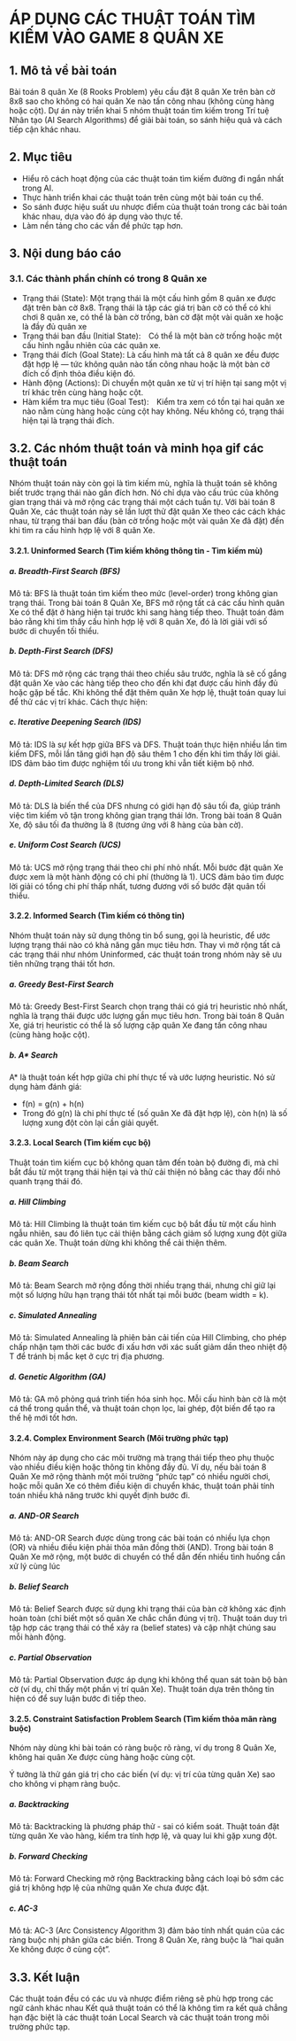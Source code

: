 # ÁP DỤNG CÁC THUẬT TOÁN TÌM KIẾM VÀO GAME 8 QUÂN XE
## 1. Mô tả về bài toán
Bài toán 8 quân Xe (8 Rooks Problem) yêu cầu đặt 8 quân Xe trên bàn cờ 8x8 sao cho không có hai quân Xe nào tấn công nhau (không cùng hàng hoặc cột).
Dự án này triển khai 5 nhóm thuật toán tìm kiếm trong Trí tuệ Nhân tạo (AI Search Algorithms) để giải bài toán, so sánh hiệu quả và cách tiếp cận khác nhau.
## 2. Mục tiêu
- Hiểu rõ cách hoạt động của các thuật toán tìm kiếm đường đi ngắn nhất trong AI.
- Thực hành triển khai các thuật toán trên cùng một bài toán cụ thể.
- So sánh được hiệu suất ưu nhược điểm của thuật toán trong các bài toán khác nhau, dựa vào đó áp dụng vào thực tế.
- Làm nền tảng cho các vấn đề phức tạp hơn.
## 3. Nội dung báo cáo
### 3.1. Các thành phần chính có trong 8 Quân xe
- Trạng thái (State): Một trạng thái là một cấu hình gồm 8 quân xe được đặt trên bàn cờ 8x8. Trạng thái là tập các giá trị bàn cờ có thể có khi chơi 8 quân xe, có thể là bàn cờ trống, bàn cờ đặt một vài quân xe hoặc là đầy đủ quân xe
- Trạng thái ban đầu (Initial State): Có thể là một bàn cờ trống hoặc một cấu hình ngẫu nhiên của các quân xe.
- Trạng thái đích (Goal State): Là cấu hình mà tất cả 8 quân xe đều được đặt hợp lệ — tức không quân nào tấn công nhau hoặc là một bàn cờ đích cố định thỏa điều kiện đó.
- Hành động (Actions): Di chuyển một quân xe từ vị trí hiện tại sang một vị trí khác trên cùng hàng hoặc cột.
- Hàm kiểm tra mục tiêu (Goal Test): Kiểm tra xem có tồn tại hai quân xe nào nằm cùng hàng hoặc cùng cột hay không. Nếu không có, trạng thái hiện tại là trạng thái đích.
## 3.2. Các nhóm thuật toán và minh họa gif các thuật toán
Nhóm thuật toán này còn gọi là tìm kiếm mù, nghĩa là thuật toán sẽ không biết trước trạng thái nào gần đích hơn. Nó chỉ dựa vào cấu trúc của không gian trạng thái và mở rộng các trạng thái một cách tuần tự. Với bài toán 8 Quân Xe, các thuật toán này sẽ lần lượt thử đặt quân Xe theo các cách khác nhau, từ trạng thái ban đầu (bàn cờ trống hoặc một vài quân Xe đã đặt) đến khi tìm ra cấu hình hợp lệ với 8 quân Xe.
#### 3.2.1. Uninformed Search (Tìm kiếm không thông tin - Tìm kiếm mù)
##### a. Breadth-First Search (BFS)
Mô tả: BFS là thuật toán tìm kiếm theo mức (level-order) trong không gian trạng thái. Trong bài toán 8 Quân Xe, BFS mở rộng tất cả các cấu hình quân Xe có thể đặt ở hàng hiện tại trước khi sang hàng tiếp theo. Thuật toán đảm bảo rằng khi tìm thấy cấu hình hợp lệ với 8 quân Xe, đó là lời giải với số bước di chuyển tối thiểu.
##### b. Depth-First Search (DFS)
Mô tả: DFS mở rộng các trạng thái theo chiều sâu trước, nghĩa là sẽ cố gắng đặt quân Xe vào các hàng tiếp theo cho đến khi đạt được cấu hình đầy đủ hoặc gặp bế tắc. Khi không thể đặt thêm quân Xe hợp lệ, thuật toán quay lui để thử các vị trí khác. Cách thực hiện:
##### c. Iterative Deepening Search (IDS)
Mô tả:
IDS là sự kết hợp giữa BFS và DFS. Thuật toán thực hiện nhiều lần tìm kiếm DFS, mỗi lần tăng giới hạn độ sâu thêm 1 cho đến khi tìm thấy lời giải. IDS đảm bảo tìm được nghiệm tối ưu trong khi vẫn tiết kiệm bộ nhớ.
##### d. Depth-Limited Search (DLS)
Mô tả: DLS là biến thể của DFS nhưng có giới hạn độ sâu tối đa, giúp tránh việc tìm kiếm vô tận trong không gian trạng thái lớn. Trong bài toán 8 Quân Xe, độ sâu tối đa thường là 8 (tương ứng với 8 hàng của bàn cờ).
##### e. Uniform Cost Search (UCS)
Mô tả:
UCS mở rộng trạng thái theo chi phí nhỏ nhất. Mỗi bước đặt quân Xe được xem là một hành động có chi phí (thường là 1). UCS đảm bảo tìm được lời giải có tổng chi phí thấp nhất, tương đương với số bước đặt quân tối thiểu.
#### 3.2.2. Informed Search (Tìm kiếm có thông tin)
Nhóm thuật toán này sử dụng thông tin bổ sung, gọi là heuristic, để ước lượng trạng thái nào có khả năng gần mục tiêu hơn. Thay vì mở rộng tất cả các trạng thái như nhóm Uninformed, các thuật toán trong nhóm này sẽ ưu tiên những trạng thái tốt hơn.
##### a. Greedy Best-First Search
Mô tả:
Greedy Best-First Search chọn trạng thái có giá trị heuristic nhỏ nhất, nghĩa là trạng thái được ước lượng gần mục tiêu hơn. Trong bài toán 8 Quân Xe, giá trị heuristic có thể là số lượng cặp quân Xe đang tấn công nhau (cùng hàng hoặc cột).
##### b. A* Search
A* là thuật toán kết hợp giữa chi phí thực tế và ước lượng heuristic. Nó sử dụng hàm đánh giá:
- f(n) = g(n) + h(n)
- Trong đó g(n) là chi phí thực tế (số quân Xe đã đặt hợp lệ), còn h(n) là số lượng xung đột còn lại cần giải quyết.
#### 3.2.3. Local Search (Tìm kiếm cục bộ)
Thuật toán tìm kiếm cục bộ không quan tâm đến toàn bộ đường đi, mà chỉ bắt đầu từ một trạng thái hiện tại và thử cải thiện nó bằng các thay đổi nhỏ quanh trạng thái đó.
##### a. Hill Climbing
Mô tả:
Hill Climbing là thuật toán tìm kiếm cục bộ bắt đầu từ một cấu hình ngẫu nhiên, sau đó liên tục cải thiện bằng cách giảm số lượng xung đột giữa các quân Xe. Thuật toán dừng khi không thể cải thiện thêm.
##### b. Beam Search
Mô tả:
Beam Search mở rộng đồng thời nhiều trạng thái, nhưng chỉ giữ lại một số lượng hữu hạn trạng thái tốt nhất tại mỗi bước (beam width = k).
##### c. Simulated Annealing
Mô tả:
Simulated Annealing là phiên bản cải tiến của Hill Climbing, cho phép chấp nhận tạm thời các bước đi xấu hơn với xác suất giảm dần theo nhiệt độ T để tránh bị mắc kẹt ở cực trị địa phương.
##### d. Genetic Algorithm (GA)
Mô tả:
GA mô phỏng quá trình tiến hóa sinh học. Mỗi cấu hình bàn cờ là một cá thể trong quần thể, và thuật toán chọn lọc, lai ghép, đột biến để tạo ra thế hệ mới tốt hơn.

#### 3.2.4. Complex Environment Search (Môi trường phức tạp)
Nhóm này áp dụng cho các môi trường mà trạng thái tiếp theo phụ thuộc vào nhiều điều kiện hoặc thông tin không đầy đủ.
Ví dụ, nếu bài toán 8 Quân Xe mở rộng thành một môi trường “phức tạp” có nhiều người chơi, hoặc mỗi quân Xe có thêm điều kiện di chuyển khác, thuật toán phải tính toán nhiều khả năng trước khi quyết định bước đi. 
##### a. AND-OR Search
Mô tả:
AND-OR Search được dùng trong các bài toán có nhiều lựa chọn (OR) và nhiều điều kiện phải thỏa mãn đồng thời (AND). Trong bài toán 8 Quân Xe mở rộng, một bước di chuyển có thể dẫn đến nhiều tình huống cần xử lý cùng lúc

##### b. Belief Search
Mô tả:
Belief Search được sử dụng khi trạng thái của bàn cờ không xác định hoàn toàn (chỉ biết một số quân Xe chắc chắn đúng vị trí). Thuật toán duy trì tập hợp các trạng thái có thể xảy ra (belief states) và cập nhật chúng sau mỗi hành động.

##### c. Partial Observation
Mô tả:
Partial Observation được áp dụng khi không thể quan sát toàn bộ bàn cờ (ví dụ, chỉ thấy một phần vị trí quân Xe). Thuật toán dựa trên thông tin hiện có để suy luận bước đi tiếp theo.

#### 3.2.5. Constraint Satisfaction Problem Search (Tìm kiếm thỏa mãn ràng buộc)
Nhóm này dùng khi bài toán có ràng buộc rõ ràng, ví dụ trong 8 Quân Xe, không hai quân Xe được cùng hàng hoặc cùng cột.

Ý tưởng là thử gán giá trị cho các biến (ví dụ: vị trí của từng quân Xe) sao cho không vi phạm ràng buộc. 
##### a. Backtracking
Mô tả:
Backtracking là phương pháp thử - sai có kiểm soát. Thuật toán đặt từng quân Xe vào hàng, kiểm tra tính hợp lệ, và quay lui khi gặp xung đột.

##### b. Forward Checking
Mô tả:
Forward Checking mở rộng Backtracking bằng cách loại bỏ sớm các giá trị không hợp lệ của những quân Xe chưa được đặt.

##### c. AC-3
Mô tả:
AC-3 (Arc Consistency Algorithm 3) đảm bảo tính nhất quán của các ràng buộc nhị phân giữa các biến. Trong 8 Quân Xe, ràng buộc là “hai quân Xe không được ở cùng cột”.

## 3.3. Kết luận
Các thuật toán đều có các ưu và nhược điểm riêng sẽ phù hợp trong các ngữ cảnh khác nhau
Kết quả thuật toán có thể là không tìm ra kết quả chẳng hạn đặc biệt là các thuật toán Local Search và các thuật toán trong môi trường phức tạp.

